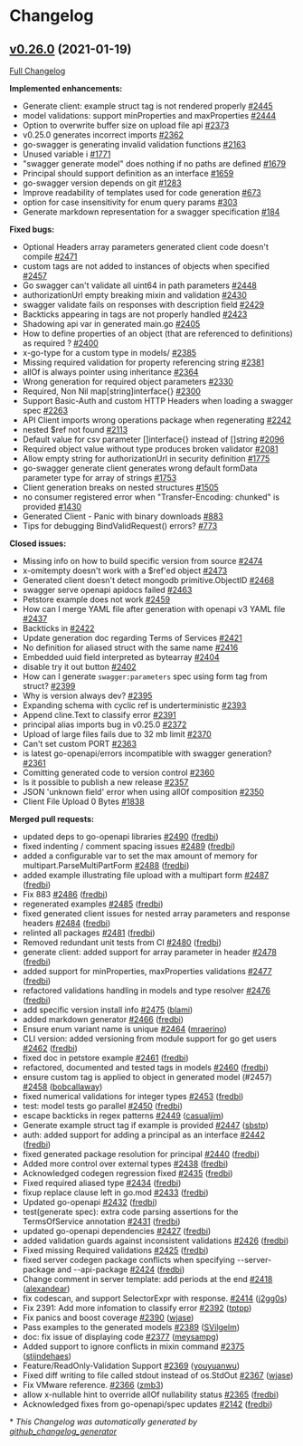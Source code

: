 # Changelog

## [v0.26.0](https://github.com/circl-dev/go-swagger/tree/v0.26.0) (2021-01-19)

[Full Changelog](https://github.com/circl-dev/go-swagger/compare/v0.25.0...v0.26.0)

**Implemented enhancements:**

- Generate client: example struct tag is not rendered properly [\#2445](https://github.com/circl-dev/go-swagger/issues/2445)
- model validations: support minProperties and maxProperties [\#2444](https://github.com/circl-dev/go-swagger/issues/2444)
- Option to overwrite buffer size on upload file api  [\#2373](https://github.com/circl-dev/go-swagger/issues/2373)
- v0.25.0 generates incorrect imports [\#2362](https://github.com/circl-dev/go-swagger/issues/2362)
- go-swagger is generating invalid validation functions [\#2163](https://github.com/circl-dev/go-swagger/issues/2163)
- Unused variable i [\#1771](https://github.com/circl-dev/go-swagger/issues/1771)
- "swagger generate model" does nothing if no paths are defined [\#1679](https://github.com/circl-dev/go-swagger/issues/1679)
- Principal should support definition as an interface [\#1659](https://github.com/circl-dev/go-swagger/issues/1659)
- go-swagger version depends on git [\#1283](https://github.com/circl-dev/go-swagger/issues/1283)
- Improve readability of templates used for code generation [\#673](https://github.com/circl-dev/go-swagger/issues/673)
- option for case insensitivity for enum query params [\#303](https://github.com/circl-dev/go-swagger/issues/303)
- Generate markdown representation for a swagger specification [\#184](https://github.com/circl-dev/go-swagger/issues/184)

**Fixed bugs:**

- Optional Headers array parameters generated client code doesn't compile [\#2471](https://github.com/circl-dev/go-swagger/issues/2471)
- custom tags are not added to instances of objects when specified [\#2457](https://github.com/circl-dev/go-swagger/issues/2457)
- Go swagger can't validate all uint64 in path parameters [\#2448](https://github.com/circl-dev/go-swagger/issues/2448)
- authorizationUrl empty breaking mixin and validation [\#2430](https://github.com/circl-dev/go-swagger/issues/2430)
- swagger validate fails on responses with description field [\#2429](https://github.com/circl-dev/go-swagger/issues/2429)
- Backticks appearing in tags are not properly handled [\#2423](https://github.com/circl-dev/go-swagger/issues/2423)
- Shadowing api var in generated main.go [\#2405](https://github.com/circl-dev/go-swagger/issues/2405)
- How to define properties of an object \(that are referenced to definitions\) as required ? [\#2400](https://github.com/circl-dev/go-swagger/issues/2400)
- x-go-type for a custom type in models/ [\#2385](https://github.com/circl-dev/go-swagger/issues/2385)
- Missing required validation for property referencing string [\#2381](https://github.com/circl-dev/go-swagger/issues/2381)
- allOf is always pointer using inheritance [\#2364](https://github.com/circl-dev/go-swagger/issues/2364)
- Wrong generation for required object parameters [\#2330](https://github.com/circl-dev/go-swagger/issues/2330)
- Required, Non Nil map\[string\]interface{} [\#2300](https://github.com/circl-dev/go-swagger/issues/2300)
- Support Basic-Auth and custom HTTP Headers when loading a swagger spec [\#2263](https://github.com/circl-dev/go-swagger/issues/2263)
- API Client imports wrong operations package when regenerating [\#2242](https://github.com/circl-dev/go-swagger/issues/2242)
- nested  $ref not found [\#2113](https://github.com/circl-dev/go-swagger/issues/2113)
- Default value for csv parameter \[\]interface{} instead of \[\]string [\#2096](https://github.com/circl-dev/go-swagger/issues/2096)
- Required object value without type produces broken validator [\#2081](https://github.com/circl-dev/go-swagger/issues/2081)
- Allow empty string for authorizationUrl in security definition [\#1775](https://github.com/circl-dev/go-swagger/issues/1775)
- go-swagger generate client generates wrong default formData parameter type for array of strings [\#1753](https://github.com/circl-dev/go-swagger/issues/1753)
- Client generation breaks on nested structures [\#1505](https://github.com/circl-dev/go-swagger/issues/1505)
- no consumer registered error when "Transfer-Encoding: chunked" is provided [\#1430](https://github.com/circl-dev/go-swagger/issues/1430)
- Generated Client - Panic with binary downloads [\#883](https://github.com/circl-dev/go-swagger/issues/883)
- Tips for debugging BindValidRequest\(\) errors? [\#773](https://github.com/circl-dev/go-swagger/issues/773)

**Closed issues:**

- Missing info on how to build specific version from source [\#2474](https://github.com/circl-dev/go-swagger/issues/2474)
- x-omitempty doesn't work with a $ref'ed object [\#2473](https://github.com/circl-dev/go-swagger/issues/2473)
- Generated client doesn't detect mongodb primitive.ObjectID [\#2468](https://github.com/circl-dev/go-swagger/issues/2468)
- swagger serve openapi apidocs failed [\#2463](https://github.com/circl-dev/go-swagger/issues/2463)
- Petstore example does not work [\#2459](https://github.com/circl-dev/go-swagger/issues/2459)
- How can I merge YAML file after generation with openapi v3 YAML file [\#2437](https://github.com/circl-dev/go-swagger/issues/2437)
- Backticks in  [\#2422](https://github.com/circl-dev/go-swagger/issues/2422)
- Update generation doc regarding Terms of Services [\#2421](https://github.com/circl-dev/go-swagger/issues/2421)
- No definition for aliased struct with the same name [\#2416](https://github.com/circl-dev/go-swagger/issues/2416)
- Embedded uuid field interpreted as bytearray [\#2404](https://github.com/circl-dev/go-swagger/issues/2404)
- disable try it out button [\#2402](https://github.com/circl-dev/go-swagger/issues/2402)
- How can I generate `swagger:parameters` spec using form tag from struct? [\#2399](https://github.com/circl-dev/go-swagger/issues/2399)
- Why is version always dev? [\#2395](https://github.com/circl-dev/go-swagger/issues/2395)
- Expanding schema with cyclic ref is underterministic [\#2393](https://github.com/circl-dev/go-swagger/issues/2393)
- Append cline.Text  to classify error [\#2391](https://github.com/circl-dev/go-swagger/issues/2391)
- principal alias imports bug in v0.25.0 [\#2372](https://github.com/circl-dev/go-swagger/issues/2372)
- Upload of large files fails due to 32 mb limit [\#2370](https://github.com/circl-dev/go-swagger/issues/2370)
- Can't set custom PORT [\#2363](https://github.com/circl-dev/go-swagger/issues/2363)
- is latest go-openapi/errors incompatible with swagger generation? [\#2361](https://github.com/circl-dev/go-swagger/issues/2361)
- Comitting generated code to version control [\#2360](https://github.com/circl-dev/go-swagger/issues/2360)
- Is it possible to publish a new release [\#2357](https://github.com/circl-dev/go-swagger/issues/2357)
- JSON 'unknown field' error when using allOf composition [\#2350](https://github.com/circl-dev/go-swagger/issues/2350)
- Client File Upload 0 Bytes [\#1838](https://github.com/circl-dev/go-swagger/issues/1838)

**Merged pull requests:**

- updated deps to go-openapi libraries [\#2490](https://github.com/circl-dev/go-swagger/pull/2490) ([fredbi](https://github.com/fredbi))
- fixed indenting / comment spacing issues [\#2489](https://github.com/circl-dev/go-swagger/pull/2489) ([fredbi](https://github.com/fredbi))
- added a configurable var to set the max amount of memory for multipart.ParseMultiPartForm [\#2488](https://github.com/circl-dev/go-swagger/pull/2488) ([fredbi](https://github.com/fredbi))
- added example illustrating file upload with a multipart form [\#2487](https://github.com/circl-dev/go-swagger/pull/2487) ([fredbi](https://github.com/fredbi))
- Fix 883 [\#2486](https://github.com/circl-dev/go-swagger/pull/2486) ([fredbi](https://github.com/fredbi))
- regenerated examples [\#2485](https://github.com/circl-dev/go-swagger/pull/2485) ([fredbi](https://github.com/fredbi))
- fixed generated client issues for nested array parameters and response headers [\#2484](https://github.com/circl-dev/go-swagger/pull/2484) ([fredbi](https://github.com/fredbi))
- relinted all packages [\#2481](https://github.com/circl-dev/go-swagger/pull/2481) ([fredbi](https://github.com/fredbi))
- Removed redundant unit tests from CI [\#2480](https://github.com/circl-dev/go-swagger/pull/2480) ([fredbi](https://github.com/fredbi))
- generate client: added support for array parameter in header [\#2478](https://github.com/circl-dev/go-swagger/pull/2478) ([fredbi](https://github.com/fredbi))
- added support for minProperties, maxProperties validations [\#2477](https://github.com/circl-dev/go-swagger/pull/2477) ([fredbi](https://github.com/fredbi))
- refactored validations handling in models and type resolver [\#2476](https://github.com/circl-dev/go-swagger/pull/2476) ([fredbi](https://github.com/fredbi))
- add specific version install info [\#2475](https://github.com/circl-dev/go-swagger/pull/2475) ([blami](https://github.com/blami))
- added markdown generator [\#2466](https://github.com/circl-dev/go-swagger/pull/2466) ([fredbi](https://github.com/fredbi))
- Ensure enum variant name is unique [\#2464](https://github.com/circl-dev/go-swagger/pull/2464) ([mraerino](https://github.com/mraerino))
- CLI version: added versioning from module support for go get users [\#2462](https://github.com/circl-dev/go-swagger/pull/2462) ([fredbi](https://github.com/fredbi))
- fixed doc in petstore example [\#2461](https://github.com/circl-dev/go-swagger/pull/2461) ([fredbi](https://github.com/fredbi))
- refactored, documented and tested tags in models [\#2460](https://github.com/circl-dev/go-swagger/pull/2460) ([fredbi](https://github.com/fredbi))
- ensure custom tag is applied to object in generated model \(\#2457\) [\#2458](https://github.com/circl-dev/go-swagger/pull/2458) ([bobcallaway](https://github.com/bobcallaway))
- fixed numerical validations for integer types [\#2453](https://github.com/circl-dev/go-swagger/pull/2453) ([fredbi](https://github.com/fredbi))
- test: model tests go parallel [\#2450](https://github.com/circl-dev/go-swagger/pull/2450) ([fredbi](https://github.com/fredbi))
- escape backticks in regex patterns [\#2449](https://github.com/circl-dev/go-swagger/pull/2449) ([casualjim](https://github.com/casualjim))
- Generate example struct tag if example is provided [\#2447](https://github.com/circl-dev/go-swagger/pull/2447) ([sbstp](https://github.com/sbstp))
- auth: added support for adding a principal as an interface  [\#2442](https://github.com/circl-dev/go-swagger/pull/2442) ([fredbi](https://github.com/fredbi))
- fixed generated package resolution for principal [\#2440](https://github.com/circl-dev/go-swagger/pull/2440) ([fredbi](https://github.com/fredbi))
- Added more control over external types [\#2438](https://github.com/circl-dev/go-swagger/pull/2438) ([fredbi](https://github.com/fredbi))
- Acknowledged codegen regression fixed [\#2435](https://github.com/circl-dev/go-swagger/pull/2435) ([fredbi](https://github.com/fredbi))
- Fixed required aliased type [\#2434](https://github.com/circl-dev/go-swagger/pull/2434) ([fredbi](https://github.com/fredbi))
- fixup replace clause left in go.mod [\#2433](https://github.com/circl-dev/go-swagger/pull/2433) ([fredbi](https://github.com/fredbi))
- Updated go-openapi [\#2432](https://github.com/circl-dev/go-swagger/pull/2432) ([fredbi](https://github.com/fredbi))
- test\(generate spec\): extra code parsing assertions for the TermsOfService annotation [\#2431](https://github.com/circl-dev/go-swagger/pull/2431) ([fredbi](https://github.com/fredbi))
- updated go-openapi dependencies [\#2427](https://github.com/circl-dev/go-swagger/pull/2427) ([fredbi](https://github.com/fredbi))
- added validation guards against inconsistent validations [\#2426](https://github.com/circl-dev/go-swagger/pull/2426) ([fredbi](https://github.com/fredbi))
- Fixed missing Required validations [\#2425](https://github.com/circl-dev/go-swagger/pull/2425) ([fredbi](https://github.com/fredbi))
- fixed server codegen package conflicts when specifying --server-package and --api-package [\#2424](https://github.com/circl-dev/go-swagger/pull/2424) ([fredbi](https://github.com/fredbi))
- Change comment in server template: add periods at the end [\#2418](https://github.com/circl-dev/go-swagger/pull/2418) ([alexandear](https://github.com/alexandear))
- fix codescan, and support SelectorExpr with response. [\#2414](https://github.com/circl-dev/go-swagger/pull/2414) ([j2gg0s](https://github.com/j2gg0s))
- Fix 2391: Add more infomation to classify error [\#2392](https://github.com/circl-dev/go-swagger/pull/2392) ([tptpp](https://github.com/tptpp))
- Fix panics and boost coverage [\#2390](https://github.com/circl-dev/go-swagger/pull/2390) ([wjase](https://github.com/wjase))
- Pass examples to the generated models [\#2389](https://github.com/circl-dev/go-swagger/pull/2389) ([SVilgelm](https://github.com/SVilgelm))
- doc: fix issue of displaying code [\#2377](https://github.com/circl-dev/go-swagger/pull/2377) ([meysampg](https://github.com/meysampg))
- Added support to ignore conflicts in mixin command [\#2375](https://github.com/circl-dev/go-swagger/pull/2375) ([stijndehaes](https://github.com/stijndehaes))
- Feature/ReadOnly-Validation Support [\#2369](https://github.com/circl-dev/go-swagger/pull/2369) ([youyuanwu](https://github.com/youyuanwu))
- Fixed diff writing to file called stdout instead of os.StdOut [\#2367](https://github.com/circl-dev/go-swagger/pull/2367) ([wjase](https://github.com/wjase))
- Fix VMware reference. [\#2366](https://github.com/circl-dev/go-swagger/pull/2366) ([zmb3](https://github.com/zmb3))
- allow x-nullable hint to override allOf nullability status [\#2365](https://github.com/circl-dev/go-swagger/pull/2365) ([fredbi](https://github.com/fredbi))
- Acknowledged fixes from go-openapi/spec updates [\#2142](https://github.com/circl-dev/go-swagger/pull/2142) ([fredbi](https://github.com/fredbi))



\* *This Changelog was automatically generated by [github_changelog_generator](https://github.com/github-changelog-generator/github-changelog-generator)*

